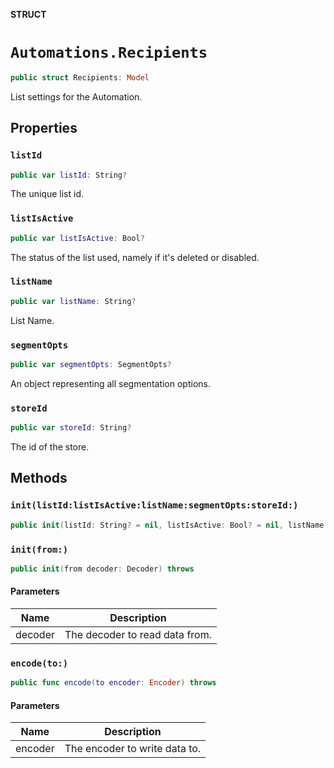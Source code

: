 **STRUCT**

# `Automations.Recipients`

```swift
public struct Recipients: Model
```

List settings for the Automation.

## Properties
### `listId`

```swift
public var listId: String?
```

The unique list id.

### `listIsActive`

```swift
public var listIsActive: Bool?
```

The status of the list used, namely if it's deleted or disabled.

### `listName`

```swift
public var listName: String?
```

List Name.

### `segmentOpts`

```swift
public var segmentOpts: SegmentOpts?
```

An object representing all segmentation options.

### `storeId`

```swift
public var storeId: String?
```

The id of the store.

## Methods
### `init(listId:listIsActive:listName:segmentOpts:storeId:)`

```swift
public init(listId: String? = nil, listIsActive: Bool? = nil, listName: String? = nil, segmentOpts: SegmentOpts? = nil, storeId: String? = nil)
```

### `init(from:)`

```swift
public init(from decoder: Decoder) throws
```

#### Parameters

| Name | Description |
| ---- | ----------- |
| decoder | The decoder to read data from. |

### `encode(to:)`

```swift
public func encode(to encoder: Encoder) throws
```

#### Parameters

| Name | Description |
| ---- | ----------- |
| encoder | The encoder to write data to. |
